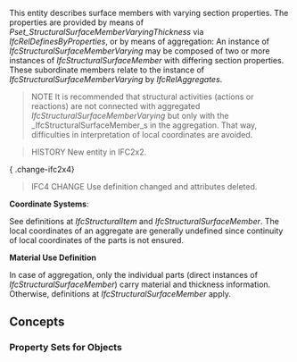 This entity describes surface members with varying section properties. The properties are provided by means of _Pset_StructuralSurfaceMemberVaryingThickness_ via _IfcRelDefinesByProperties_, or by means of aggregation: An instance of _IfcStructuralSurfaceMemberVarying_ may be composed of two or more instances of _IfcStructuralSurfaceMember_ with differing section properties. These subordinate members relate to the instance of _IfcStructuralSurfaceMemberVarying_ by _IfcRelAggregates_.

<!-- end of short definition -->


> NOTE It is recommended that structural activities (actions or reactions) are not connected with aggregated _IfcStructuralSurfaceMemberVarying_ but only with the _IfcStructuralSurfaceMember_s in the aggregation. That way, difficulties in interpretation of local coordinates are avoided.

> HISTORY New entity in IFC2x2.

{ .change-ifc2x4}
> IFC4 CHANGE Use definition changed and attributes deleted.

****Coordinate Systems****:

See definitions at _IfcStructuralItem_ and _IfcStructuralSurfaceMember_. The local coordinates of an aggregate are generally undefined since continuity of local coordinates of the parts is not ensured.

****Material Use Definition****

In case of aggregation, only the individual parts (direct instances of _IfcStructuralSurfaceMember_) carry material and thickness information. Otherwise, definitions at _IfcStructuralSurfaceMember_ apply.

## Concepts

### Property Sets for Objects



